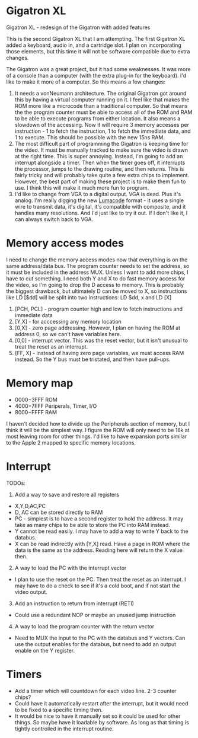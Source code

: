 # Gigatron XL
Gigatron XL - redesign of the Gigatron with added features

This is the second Gigatron XL that I am attempting.  The first Gigatron XL added a keyboard, audio in, and a cartridge slot.  I plan on incorporating those elements, but this time it will not be software compatible due to extra changes.

The Gigatron was a great project, but it had some weaknesses.  It was more of a console than a computer (with the extra plug-in for the keyboard).  I'd like to make it more of a computer.  So this means a few changes:
1. It needs a vonNeumann architecture.  The original Gigatron got around this by having a virtual computer running on it.  I feel like that makes the ROM more like a microcode than a traditional computer.  So that means the the program counter must be able to access all of the ROM and RAM to be able to execute programs from either location.  It also means a slowdown of the accessing.  Now it will require 3 memory accesses per instruction - 1 to fetch the instruction, 1 to fetch the immediate data, and 1 to execute.  This should be possible with the new 15ns RAM.
2. The most difficult part of programming the Gigatron is keeping time for the video.  It must be manually tracked to make sure the video is drawn at the right time.  This is super annoying.  Instead, I'm going to add an interrupt alongside a timer.  Then when the timer goes off, it interrupts the processor, jumps to the drawing routine, and then returns.  This is fairly tricky and will probably take quite a few extra chips to implement.  However, the best part of making these project is to make them fun to use.  I think this will make it much more fun to program.
3. I'd like to change from VGA to a digital output.  VGA is dead.  Plus it's analog.  I'm really digging the new [Lumacode](https://github.com/c0pperdragon/LumaCode) format - it uses a single wire to transmit data, it's digital, it's compatible with composite, and it handles many resolutions.  And I'd just like to try it out.  If I don't like it, I can always switch back to VGA.

# Memory access modes
I need to change the memory access modes now that everything is on the same address/data bus.  The program counter needs to set the address, so it must be included in the address MUX.  Unless I want to add more chips, I have to cut something.  I need both Y and X to do fast memory access for the video, so I'm going to drop the D access to memory.  This is probably the biggest drawback, but ultimately D can be moved to X, so instructions like LD [$dd] will be split into two instructions: LD $dd, x and LD [X]
1. [PCH, PCL] - program counter high and low to fetch instructions and immediate data
2. [Y,X] - for acccessing any memory location
3. [0,X] - zero page addressing.  However, I plan on having the ROM at address 0, so we can't have variables here.
4. [0,0] - interrupt vector.  This was the reset vector, but it isn't unusual to treat the reset as an interrupt.
5. [FF, X] - instead of having zero page variables, we must access RAM instead.  So the Y bus must be tristated, and then have pull-ups.

# Memory map
  - $0000-$3FFF ROM
  - $4000-$7FFF Periperals, Timer, I/O
  - $8000-$FFFF RAM

I haven't decided how to divide up the Peripherals section of memory, but I think it will be the simplest way.  I figure the ROM will only need to be 16k at most leaving room for other things.  I'd like to have expansion ports similar to the Apple 2 mapped to specific memory locations.

# Interrupt
TODOs:
1. Add a way to save and restore all registers
  -  X,Y,D,AC,PC
  -  D, AC can be stored directly to RAM
  -  PC - simplest is to have a second register to hold the address.  It may take as many chips to be able to store the PC into RAM instead.
  -  Y cannot be read easily.  I may have to add a way to write Y back to the databus.
  -  X can be read indirectly with [Y,X] read.  Have a page in ROM where the data is the same as the address.  Reading here will return the X value then.
2. A way to load the PC with the interrupt vector
  - I plan to use the reset on the PC.  Then treat the reset as an interrupt.  I may have to do a check to see if it's a cold boot, and if not start the video output.
3. Add an instruction to return from interrupt (RETI)
  - Could use a redundant NOP or maybe an unused jump instruction
4. A way to load the program counter with the return vector
  - Need to MUX the input to the PC with the databus and Y vectors.  Can use the output enables for the databus, but need to add an output enable on the Y register.

# Timers
  - Add a timer which will countdown for each video line.  2-3 counter chips?
  - Could have it automatically restart after the interrupt, but it would need to be fixed to a specific timing then.
  - It would be nice to have it manually set so it could be used for other things.  So maybe have it loadable by software.  As long as that timing is tightly controlled in the interrupt routine.
  
  
